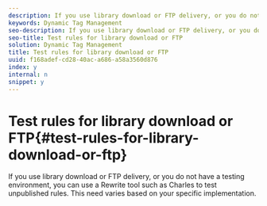 ```yaml
---
description: If you use library download or FTP delivery, or you do not have a testing environment, you can use a Rewrite tool such as Charles to test unpublished rules. This need varies based on your specific implementation.
keywords: Dynamic Tag Management
seo-description: If you use library download or FTP delivery, or you do not have a testing environment, you can use a Rewrite tool such as Charles to test unpublished rules. This need varies based on your specific implementation.
seo-title: Test rules for library download or FTP
solution: Dynamic Tag Management
title: Test rules for library download or FTP
uuid: f168adef-cd28-40ac-a686-a58a3560d876
index: y
internal: n
snippet: y
---
```


# Test rules for library download or FTP{#test-rules-for-library-download-or-ftp}

If you use library download or FTP delivery, or you do not have a testing environment, you can use a Rewrite tool such as Charles to test unpublished rules. This need varies based on your specific implementation.

